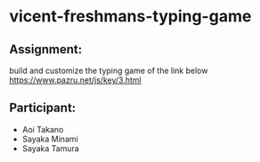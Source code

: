 # vicent-freshmans-typing-game

## Assignment: 
build and customize the typing game of the link below
https://www.pazru.net/js/key/3.html

## Participant:
- Aoi Takano
- Sayaka Minami
- Sayaka Tamura
